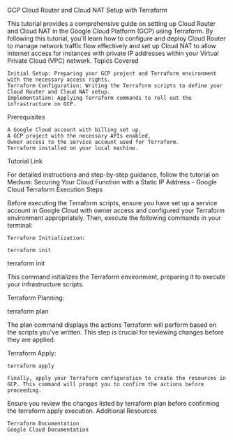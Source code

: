 GCP Cloud Router and Cloud NAT Setup with Terraform

This tutorial provides a comprehensive guide on setting up Cloud Router and Cloud NAT in the Google Cloud Platform (GCP) using Terraform. By following this tutorial, you'll learn how to configure and deploy Cloud Router to manage network traffic flow effectively and set up Cloud NAT to allow internet access for instances with private IP addresses within your Virtual Private Cloud (VPC) network.
Topics Covered

    Initial Setup: Preparing your GCP project and Terraform environment with the necessary access rights.
    Terraform Configuration: Writing the Terraform scripts to define your Cloud Router and Cloud NAT setup.
    Implementation: Applying Terraform commands to roll out the infrastructure on GCP.

Prerequisites

    A Google Cloud account with billing set up.
    A GCP project with the necessary APIs enabled.
    Owner access to the service account used for Terraform.
    Terraform installed on your local machine.

Tutorial Link

For detailed instructions and step-by-step guidance, follow the tutorial on Medium: Securing Your Cloud Function with a Static IP Address - Google Cloud
Terraform Execution Steps

Before executing the Terraform scripts, ensure you have set up a service account in Google Cloud with owner access and configured your Terraform environment appropriately. Then, execute the following commands in your terminal:

    Terraform Initialization:

    terraform init


terraform init

This command initializes the Terraform environment, preparing it to execute your infrastructure scripts.

Terraform Planning:

terraform plan


The plan command displays the actions Terraform will perform based on the scripts you've written. This step is crucial for reviewing changes before they are applied.

Terraform Apply:


    terraform apply

    Finally, apply your Terraform configuration to create the resources in GCP. This command will prompt you to confirm the actions before proceeding.

Ensure you review the changes listed by terraform plan before confirming the terraform apply execution.
Additional Resources

    Terraform Documentation
    Google Cloud Documentation
